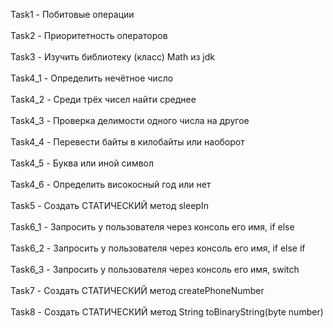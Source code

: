 Task1 - Побитовые операции<br><br>
Task2 - Приоритетность операторов<br><br>
Task3 - Изучить библиотеку (класс) Math из jdk<br><br>
Task4_1 - Определить нечётное число<br><br>
Task4_2 - Среди трёх чисел найти среднее<br><br>
Task4_3 - Проверка делимости одного числа на другое<br><br>
Task4_4 - Перевести байты в килобайты или наоборот<br><br>
Task4_5 - Буква или иной символ<br><br>
Task4_6 - Определить високосный год или нет<br><br>
Task5 - Создать СТАТИЧЕСКИЙ метод sleepIn<br><br>
Task6_1 - Запросить у пользователя через консоль его имя, if else<br><br>
Task6_2 - Запросить у пользователя через консоль его имя, if else if<br><br>
Task6_3 - Запросить у пользователя через консоль его имя, switch<br><br>
Task7 - Создать СТАТИЧЕСКИЙ метод createPhoneNumber<br><br>
Task8 - Создать СТАТИЧЕСКИЙ метод String toBinaryString(byte number)
